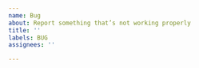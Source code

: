 ```yaml
---
name: Bug
about: Report something that’s not working properly
title: ''
labels: BUG
assignees: ''

---
```


<!--
          Dear bug reporter,
          please describe your problem and include helpful information such as:
          - Technical details, e.g. what klog version or operating system you use
          - Sample data that demonstrates and reproduces the problem
          - The command and input arguments that you used
          - Other relevant configuration
          PLEASE NOTE: For feature ideas, feedback, or questions, please create
          a discussion at https://github.com/jotaen/klog/discussions.
-->
